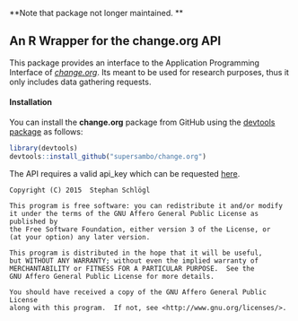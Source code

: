 **Note that package not longer maintained. **

## An R Wrapper for the change.org API
This package provides an interface to the Application Programming Interface of [*change.org*](http://change.org). Its meant to be used for research purposes, thus it only includes data gathering requests.

#### Installation

You can install the **change.org** package from GitHub using the [devtools package](https://cran.r-project.org/web/packages/devtools/index.html) as follows:

```r
library(devtools)
devtools::install_github("supersambo/change.org")
```

The API requires a valid api_key which can be requested [here](https://www.change.org/developers/api-key).

    Copyright (C) 2015  Stephan Schlögl

    This program is free software: you can redistribute it and/or modify
    it under the terms of the GNU Affero General Public License as published by
    the Free Software Foundation, either version 3 of the License, or
    (at your option) any later version.

    This program is distributed in the hope that it will be useful,
    but WITHOUT ANY WARRANTY; without even the implied warranty of
    MERCHANTABILITY or FITNESS FOR A PARTICULAR PURPOSE.  See the
    GNU Affero General Public License for more details.

    You should have received a copy of the GNU Affero General Public License
    along with this program.  If not, see <http://www.gnu.org/licenses/>.
